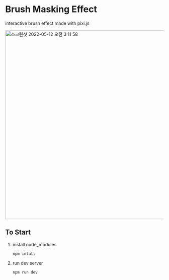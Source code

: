 # Brush Masking Effect

interactive brush effect made with pixi.js

<img width="600" alt="스크린샷 2022-05-12 오전 3 11 58" src="https://user-images.githubusercontent.com/30416914/167918235-5a100ee8-dc52-4d1f-9483-f37b2a58f925.png">



## To Start
1. install node_modules

      ```npm intall```
  
2. run dev server

      ```npm run dev```
  
